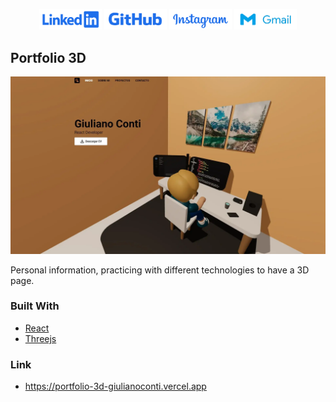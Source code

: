 <p align="center">
  <a href="https://www.linkedin.com/in/giulianoconti/"><img width="100" src="https://raw.githubusercontent.com/giulianoconti/api/main/svgs/linkedin.svg" alt="LinkedIn"></a>
  <a href="https://github.com/giulianoconti"><img width="100" src="https://raw.githubusercontent.com/giulianoconti/api/main/svgs/github.svg" alt="GitHub"></a>
  <a href="https://www.instagram.com/giulianocontii/"><img width="100" src="https://raw.githubusercontent.com/giulianoconti/api/main/svgs/instagram.svg" alt="Instagram"></a>
  <a href="mailto:giuliconti1@gmail.com"><img width="100" src="https://raw.githubusercontent.com/giulianoconti/api/main/svgs/gmail.png" alt="Mail"></a>
</p>

## Portfolio 3D

![Portfolio3D](https://raw.githubusercontent.com/giulianoconti/api/main/imagesProjects/images_1920x1080/portfolio3d.webp?raw=true)

Personal information, practicing with different technologies to have a 3D page.

### Built With

* [React](https://reactjs.org/)
* [Threejs](https://threejs.org/)

### Link

* https://portfolio-3d-giulianoconti.vercel.app

